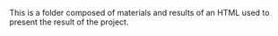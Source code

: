 This is a folder composed of materials and results of an HTML used to present the result of the project.

